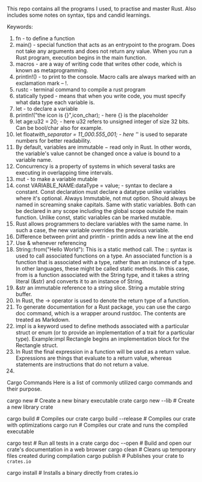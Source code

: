 This repo contains all the programs I used, to practise and master Rust. Also includes some notes on syntax, tips and candid learnings.

Keywords:

1. fn - to define a function
2. main() - special function that acts as an entrypoint to the program. Does not take any arguments and does not return any value. When you run a Rust program, execution begins in the main function.
3. macros - are a way of writing code that writes other code, which is known as metaprogramming.
4. println!() - to print to the console. Macro calls are always marked with an exclamation mark – !.
5. rustc - terminal command to compile a rust program
6. statically typed - means that when you write code, you must specify what data type each variable is.
7. let - to declare a variable
8. println!("the icon is {}",icon_char); - here {} is the placeholder
9. let age:u32 = 20; - here u32 refers to unsigned integer of size 32 bits. Can be bool/char also for example.
10. let float*with_separator = 11_000.555_001; - here '*' is used to separate numbers for better readability.
11. By default, variables are immutable − read only in Rust. In other words, the variable's value cannot be changed once a value is bound to a variable name.
12. Concurrency is a property of systems in which several tasks are executing in overlapping time intervals.
13. mut - to make a variable mutable
14. const VARIABLE_NAME:dataType = value; - syntax to declare a constant. Const declaration must declare a datatype unlike variables where it's optional. Always Immutable, not mut option. Should always be named in screaming snake capitals. Same with static variables. Both can be declared in any scope including the global scope outside the main function. Unlike const, static variables can be marked mutable.
15. Rust allows programmers to declare variables with the same name. In such a case, the new variable overrides the previous variable.
16. Difference between print and println - println adds a new line at the end
17. Use & whenever referencing
18. String::from("Hello World"): This is a static method call. The :: syntax is used to call associated functions on a type. An associated function is a function that is associated with a type, rather than an instance of a type. In other languages, these might be called static methods. In this case, from is a function associated with the String type, and it takes a string literal (&str) and converts it to an instance of String.
19. &str an immutable reference to a string slice. String a mutable string buffer.
20. In Rust, the -> operator is used to denote the return type of a function.
21. To generate documentation for a Rust package, you can use the cargo doc command, which is a wrapper around rustdoc. The contents are treated as Markdown.
22. impl is a keyword used to define methods associated with a particular struct or enum (or to provide an implementation of a trait for a particular type). Example:impl Rectangle begins an implementation block for the Rectangle struct.
23. In Rust the final expression in a function will be used as a return value. Expressions are things that evaluate to a return value, whereas statements are instructions that do not return a value.
24.

Cargo Commands
Here is a list of commonly utilized cargo commands and their purpose.

cargo new # Create a new binary executable crate
cargo new --lib # Create a new library crate

cargo build # Compiles our crate
cargo build --release # Compiles our crate with optimizations
cargo run # Compiles our crate and runs the compiled executable

cargo test # Run all tests in a crate
cargo doc --open # Build and open our crate's documentation in a web browser
cargo clean # Cleans up temporary files created during compilation
cargo publish # Publishes your crate to `crates.io`

cargo install # Installs a binary directly from crates.io
